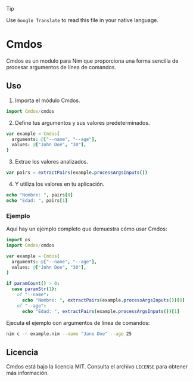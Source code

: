 > [!TIP]
> Use `Google Translate` to read this file in your native language.

# Cmdos
Cmdos es un modulo para Nim que proporciona una forma sencilla de procesar argumentos de línea de comandos.

## Uso

1. Importa el módulo Cmdos.
```nim
import Cmdos/cmdos
```

2. Define tus argumentos y sus valores predeterminados.
```nim
var example = Cmdos(
  arguments: @["--name", "--age"],
  values: @["John Doe", "30"],
)
```

3. Extrae los valores analizados.
```nim
var pairs = extractPairs(example.processArgsInputs())
```

4. Y utiliza los valores en tu aplicación.
```nim
echo "Nombre: ", pairs[0]
echo "Edad: ", pairs[1]
```

### Ejemplo
Aquí hay un ejemplo completo que demuestra cómo usar Cmdos:

```nim
import os
import Cmdos/cmdos

var example = Cmdos(
  arguments: @["--name", "--age"],
  values: @["John Doe", "30"],
)

if paramCount() > 0:
  case paramStr(1):
    of "--name":
      echo "Nombre: ", extractPairs(example.processArgsInputs())[0]
    of "--age":
      echo "Edad: ", extractPairs(example.processArgsInputs())[1]
```

Ejecuta el ejemplo con argumentos de línea de comandos:
```sh
nim c -r example.nim --name "Jane Doe" --age 25
```

## Licencia
Cmdos está bajo la licencia MIT. Consulta el archivo `LICENSE` para obtener más información.
